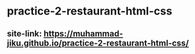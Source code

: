# practice-2-restaurant-html-css
## site-link: https://muhammad-jiku.github.io/practice-2-restaurant-html-css/
